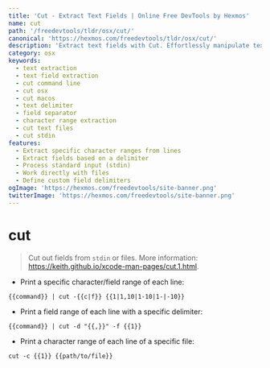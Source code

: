 ```yaml
---
title: 'Cut - Extract Text Fields | Online Free DevTools by Hexmos'
name: cut
path: '/freedevtools/tldr/osx/cut/'
canonical: 'https://hexmos.com/freedevtools/tldr/osx/cut/'
description: 'Extract text fields with Cut. Effortlessly manipulate text by specifying delimiters and field ranges. Free online tool, no registration required.'
category: osx
keywords:
  - text extraction
  - text field extraction
  - cut command line
  - cut osx
  - cut macos
  - text delimiter
  - field separator
  - character range extraction
  - cut text files
  - cut stdin
features:
  - Extract specific character ranges from lines
  - Extract fields based on a delimiter
  - Process standard input (stdin)
  - Work directly with files
  - Define custom field delimiters
ogImage: 'https://hexmos.com/freedevtools/site-banner.png'
twitterImage: 'https://hexmos.com/freedevtools/site-banner.png'
---
```


# cut

> Cut out fields from `stdin` or files.
> More information: <https://keith.github.io/xcode-man-pages/cut.1.html>.

- Print a specific character/field range of each line:

`{{command}} | cut -{{c|f}} {{1|1,10|1-10|1-|-10}}`

- Print a field range of each line with a specific delimiter:

`{{command}} | cut -d "{{,}}" -f {{1}}`

- Print a character range of each line of a specific file:

`cut -c {{1}} {{path/to/file}}`
